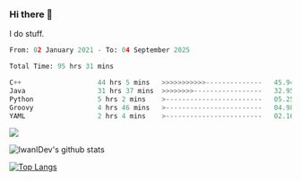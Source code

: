 ### Hi there 👋
I do stuff.

<!--START_SECTION:waka-->

```python
From: 02 January 2021 - To: 04 September 2025

Total Time: 95 hrs 31 mins

C++                   44 hrs 5 mins   >>>>>>>>>>>--------------   45.94 %
Java                  31 hrs 37 mins  >>>>>>>>-----------------   32.95 %
Python                5 hrs 2 mins    >------------------------   05.25 %
Groovy                4 hrs 46 mins   >------------------------   04.98 %
YAML                  2 hrs 4 mins    >------------------------   02.16 %
```

<!--END_SECTION:waka-->

![](https://komarev.com/ghpvc/?username=IwanIDev&color=orange)

![IwanIDev's github stats](https://github-readme-stats.vercel.app/api?username=IwanIDev&count_private=true&show_icons=true&theme=gruvbox&include_all_commits=true)

[![Top Langs](https://github-readme-stats.vercel.app/api/top-langs/?username=IwanIDev&theme=gruvbox)](https://github.com/anuraghazra/github-readme-stats)
